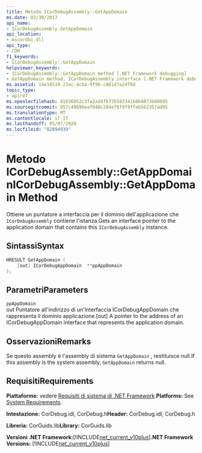 ```yaml
---
title: Metodo ICorDebugAssembly::GetAppDomain
ms.date: 03/30/2017
api_name:
- ICorDebugAssembly.GetAppDomain
api_location:
- mscordbi.dll
api_type:
- COM
f1_keywords:
- ICorDebugAssembly::GetAppDomain
helpviewer_keywords:
- ICorDebugAssembly::GetAppDomain method [.NET Framework debugging]
- GetAppDomain method, ICorDebugAssembly interface [.NET Framework debugging]
ms.assetid: 14e18510-23ac-4cba-9f96-c86147a2df9d
topic_type:
- apiref
ms.openlocfilehash: 81936052c3fa2ad4fb77b503341b8b4873b80695
ms.sourcegitcommit: 957c49696eaf048c284ef8f9f8ffeb562357ad95
ms.translationtype: MT
ms.contentlocale: it-IT
ms.lasthandoff: 05/07/2020
ms.locfileid: "82894939"
---
```

# <a name="icordebugassemblygetappdomain-method"></a><span data-ttu-id="0ef67-102">Metodo ICorDebugAssembly::GetAppDomain</span><span class="sxs-lookup"><span data-stu-id="0ef67-102">ICorDebugAssembly::GetAppDomain Method</span></span>
<span data-ttu-id="0ef67-103">Ottiene un puntatore a interfaccia per il dominio dell'applicazione che `ICorDebugAssembly` contiene l'istanza.</span><span class="sxs-lookup"><span data-stu-id="0ef67-103">Gets an interface pointer to the application domain that contains this `ICorDebugAssembly` instance.</span></span>  
  
## <a name="syntax"></a><span data-ttu-id="0ef67-104">Sintassi</span><span class="sxs-lookup"><span data-stu-id="0ef67-104">Syntax</span></span>  
  
```cpp  
HRESULT GetAppDomain (  
    [out] ICorDebugAppDomain  **ppAppDomain  
);  
```  
  
## <a name="parameters"></a><span data-ttu-id="0ef67-105">Parametri</span><span class="sxs-lookup"><span data-stu-id="0ef67-105">Parameters</span></span>  
 `ppAppDomain`  
 <span data-ttu-id="0ef67-106">out Puntatore all'indirizzo di un'interfaccia ICorDebugAppDomain che rappresenta il dominio applicazione.</span><span class="sxs-lookup"><span data-stu-id="0ef67-106">[out] A pointer to the address of an ICorDebugAppDomain interface that represents the application domain.</span></span>  
  
## <a name="remarks"></a><span data-ttu-id="0ef67-107">Osservazioni</span><span class="sxs-lookup"><span data-stu-id="0ef67-107">Remarks</span></span>  
 <span data-ttu-id="0ef67-108">Se questo assembly è l'assembly di sistema `GetAppDomain` , restituisce null.</span><span class="sxs-lookup"><span data-stu-id="0ef67-108">If this assembly is the system assembly, `GetAppDomain` returns null.</span></span>  
  
## <a name="requirements"></a><span data-ttu-id="0ef67-109">Requisiti</span><span class="sxs-lookup"><span data-stu-id="0ef67-109">Requirements</span></span>  
 <span data-ttu-id="0ef67-110">**Piattaforme:** vedere [Requisiti di sistema di .NET Framework](../../get-started/system-requirements.md).</span><span class="sxs-lookup"><span data-stu-id="0ef67-110">**Platforms:** See [System Requirements](../../get-started/system-requirements.md).</span></span>  
  
 <span data-ttu-id="0ef67-111">**Intestazione:** CorDebug.idl, CorDebug.h</span><span class="sxs-lookup"><span data-stu-id="0ef67-111">**Header:** CorDebug.idl, CorDebug.h</span></span>  
  
 <span data-ttu-id="0ef67-112">**Libreria:** CorGuids.lib</span><span class="sxs-lookup"><span data-stu-id="0ef67-112">**Library:** CorGuids.lib</span></span>  
  
 <span data-ttu-id="0ef67-113">**Versioni .NET Framework:**[!INCLUDE[net_current_v10plus](../../../../includes/net-current-v10plus-md.md)]</span><span class="sxs-lookup"><span data-stu-id="0ef67-113">**.NET Framework Versions:** [!INCLUDE[net_current_v10plus](../../../../includes/net-current-v10plus-md.md)]</span></span>
